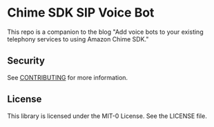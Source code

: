# Chime SDK SIP Voice Bot
This repo is a companion to the blog "Add voice bots to your existing telephony services to using Amazon Chime SDK."

## Security

See [CONTRIBUTING](CONTRIBUTING.md#security-issue-notifications) for more information.

## License

This library is licensed under the MIT-0 License. See the LICENSE file.

